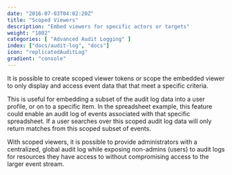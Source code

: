 ```yaml
---
date: "2016-07-03T04:02:20Z"
title: "Scoped Viewers"
description: "Embed viewers for specific actors or targets"
weight: "1802"
categories: [ "Advanced Audit Logging" ]
index: ["docs/audit-log", "docs"]
icon: "replicatedAuditLog"
gradient: "console"
---
```


It is possible to create scoped viewer tokens or scope the embedded viewer to only display and access event data that  that meet a specific criteria.

This is useful for embedding a subset of the audit log data into a user profile, or on to a specific item. In the spreadsheet example, this feature could enable an audit log of events associated with that specific spreadsheet. If a user searches over this scoped audit log data will only return matches from this scoped subset of events.

With scoped viewers, it is possible to provide administrators with a centralized, global audit log while exposing non-admins (users) to audit logs for resources they have access to without compromising access to the larger event stream.
